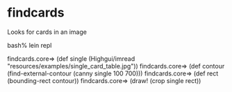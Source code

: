 # findcards

Looks for cards in an image


bash% lein repl

findcards.core=> (def single (Highgui/imread "resources/examples/single_card_table.jpg"))
findcards.core=> (def contour (find-external-contour (canny single 100 700)))
findcards.core=> (def rect (bounding-rect contour))
findcards.core=> (draw! (crop single rect))

